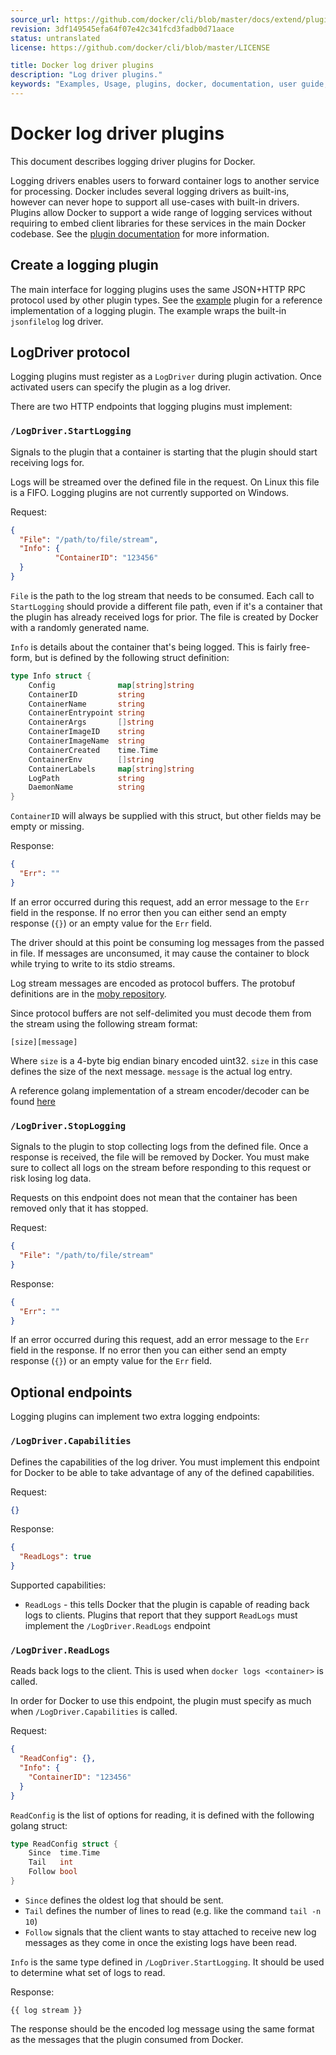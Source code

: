 ```yaml
---
source_url: https://github.com/docker/cli/blob/master/docs/extend/plugins_logging.md
revision: 3df149545efa64f07e42c341fcd3fadb0d71aace
status: untranslated
license: https://github.com/docker/cli/blob/master/LICENSE

title: Docker log driver plugins
description: "Log driver plugins."
keywords: "Examples, Usage, plugins, docker, documentation, user guide, logging"
---
```


# Docker log driver plugins

This document describes logging driver plugins for Docker.

Logging drivers enables users to forward container logs to another service for
processing. Docker includes several logging drivers as built-ins, however can
never hope to support all use-cases with built-in drivers. Plugins allow Docker
to support a wide range of logging services without requiring to embed client
libraries for these services in the main Docker codebase. See the
[plugin documentation](legacy_plugins.md) for more information.

## Create a logging plugin

The main interface for logging plugins uses the same JSON+HTTP RPC protocol used
by other plugin types. See the
[example](https://github.com/cpuguy83/docker-log-driver-test) plugin for a
reference implementation of a logging plugin. The example wraps the built-in
`jsonfilelog` log driver.

## LogDriver protocol

Logging plugins must register as a `LogDriver` during plugin activation. Once
activated users can specify the plugin as a log driver.

There are two HTTP endpoints that logging plugins must implement:

### `/LogDriver.StartLogging`

Signals to the plugin that a container is starting that the plugin should start
receiving logs for.

Logs will be streamed over the defined file in the request. On Linux this file
is a FIFO. Logging plugins are not currently supported on Windows.

Request:

```json
{
  "File": "/path/to/file/stream",
  "Info": {
          "ContainerID": "123456"
  }
}
```

`File` is the path to the log stream that needs to be consumed. Each call to
`StartLogging` should provide a different file path, even if it's a container
that the plugin has already received logs for prior. The file is created by
Docker with a randomly generated name.

`Info` is details about the container that's being logged. This is fairly
free-form, but is defined by the following struct definition:

```go
type Info struct {
	Config              map[string]string
	ContainerID         string
	ContainerName       string
	ContainerEntrypoint string
	ContainerArgs       []string
	ContainerImageID    string
	ContainerImageName  string
	ContainerCreated    time.Time
	ContainerEnv        []string
	ContainerLabels     map[string]string
	LogPath             string
	DaemonName          string
}
```

`ContainerID` will always be supplied with this struct, but other fields may be
empty or missing.

Response:

```json
{
  "Err": ""
}
```

If an error occurred during this request, add an error message to the `Err` field
in the response. If no error then you can either send an empty response (`{}`)
or an empty value for the `Err` field.

The driver should at this point be consuming log messages from the passed in file.
If messages are unconsumed, it may cause the container to block while trying to
write to its stdio streams.

Log stream messages are encoded as protocol buffers. The protobuf definitions are
in the
[moby repository](https://github.com/moby/moby/blob/master/api/types/plugins/logdriver/entry.proto).

Since protocol buffers are not self-delimited you must decode them from the stream
using the following stream format:

```text
[size][message]
```

Where `size` is a 4-byte big endian binary encoded uint32. `size` in this case
defines the size of the next message. `message` is the actual log entry.

A reference golang implementation of a stream encoder/decoder can be found
[here](https://github.com/docker/docker/blob/master/api/types/plugins/logdriver/io.go)

### `/LogDriver.StopLogging`

Signals to the plugin to stop collecting logs from the defined file.
Once a response is received, the file will be removed by Docker. You must make
sure to collect all logs on the stream before responding to this request or risk
losing log data.

Requests on this endpoint does not mean that the container has been removed
only that it has stopped.

Request:

```json
{
  "File": "/path/to/file/stream"
}
```

Response:

```json
{
  "Err": ""
}
```

If an error occurred during this request, add an error message to the `Err` field
in the response. If no error then you can either send an empty response (`{}`)
or an empty value for the `Err` field.

## Optional endpoints

Logging plugins can implement two extra logging endpoints:

### `/LogDriver.Capabilities`

Defines the capabilities of the log driver. You must implement this endpoint for
Docker to be able to take advantage of any of the defined capabilities.

Request:

```json
{}
```

Response:

```json
{
  "ReadLogs": true
}
```

Supported capabilities:

- `ReadLogs` - this tells Docker that the plugin is capable of reading back logs
to clients. Plugins that report that they support `ReadLogs` must implement the
`/LogDriver.ReadLogs` endpoint

### `/LogDriver.ReadLogs`

Reads back logs to the client. This is used when `docker logs <container>` is
called.

In order for Docker to use this endpoint, the plugin must specify as much when
`/LogDriver.Capabilities` is called.

Request:

```json
{
  "ReadConfig": {},
  "Info": {
    "ContainerID": "123456"
  }
}
```

`ReadConfig` is the list of options for reading, it is defined with the following
golang struct:

```go
type ReadConfig struct {
	Since  time.Time
	Tail   int
	Follow bool
}
```

- `Since` defines the oldest log that should be sent.
- `Tail` defines the number of lines to read (e.g. like the command `tail -n 10`)
- `Follow` signals that the client wants to stay attached to receive new log messages
as they come in once the existing logs have been read.

`Info` is the same type defined in `/LogDriver.StartLogging`. It should be used
to determine what set of logs to read.

Response:

```text
{{ log stream }}
```

The response should be the encoded log message using the same format as the
messages that the plugin consumed from Docker.
